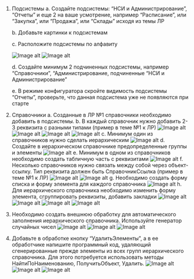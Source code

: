 1. Подсистемы
    a. Создайте подсистемы: “НСИ и Администрирование”, “Отчеты” и еще 2 на ваше усмотрение, например “Расписание”, или “Закупка”, или “Продажа”, или “Склады” исходя из темы ЛР
    
    b. Добавьте картинки к подсистемам
    
    c. Расположите подсистемы по алфавиту
    
    ![Image alt](https://github.com/AhEhIOhYou/1c/blob/main/lab2/screenshots/1.png)
    ![Image alt](https://github.com/AhEhIOhYou/1c/blob/main/lab2/screenshots/2.png)
    
    d. Создайте минимум 2 подчиненных подсистемы, например “Справочники”, “Администрирование, подчиненные “НСИ и Администрирование”

    e. В режиме конфигуратора скройте видимость подсистемы “Отчеты”, проверьте, что данная подсистема уже не появляются при старте


2. Справочники
a. Созданные в ЛР №1 справочники необходимо добавить в подсистемы.
b. В каждый справочник нужно добавить 2-3 реквизита с разными типами (пример в теме №1 к ЛР)
![Image alt](https://github.com/AhEhIOhYou/1c/blob/main/lab2/screenshots/4.png)
![Image alt](https://github.com/AhEhIOhYou/1c/blob/main/lab2/screenshots/5.png)
![Image alt](https://github.com/AhEhIOhYou/1c/blob/main/lab2/screenshots/6.png)
![Image alt](https://github.com/AhEhIOhYou/1c/blob/main/lab2/screenshots/7.png)
c. Минимум один из справочников нужно сделать иерархическим
![Image alt](https://github.com/AhEhIOhYou/1c/blob/main/lab2/screenshots/8.png)
d. Создайте в иерархическом справочнике предопределенные группы и элементы
![Image alt](https://github.com/AhEhIOhYou/1c/blob/main/lab2/screenshots/9.png)
e. Минимум в одном из справочников необходимо создать табличную часть с реквизитами
![Image alt](https://github.com/AhEhIOhYou/1c/blob/main/lab2/screenshots/10.png)
f. Несколько справочников нужно связать между собой через объект-ссылку. Тип реквизита должен быть СправочникСсылка (пример в теме №1 к ЛР)
![Image alt](https://github.com/AhEhIOhYou/1c/blob/main/lab2/screenshots/11.png)
![Image alt](https://github.com/AhEhIOhYou/1c/blob/main/lab2/screenshots/12.png)
g. Необходимо создать форму списка и форму элемента для каждого справочника
![Image alt](https://github.com/AhEhIOhYou/1c/blob/main/lab2/screenshots/13.png)
h. Для иерархического справочника необходимо изменить форму элемента, сгруппировать реквизиты, добавить закладки
![Image alt](https://github.com/AhEhIOhYou/1c/blob/main/lab2/screenshots/14.png)
![Image alt](https://github.com/AhEhIOhYou/1c/blob/main/lab2/screenshots/15.png)
![Image alt](https://github.com/AhEhIOhYou/1c/blob/main/lab2/screenshots/16.png)
![Image alt](https://github.com/AhEhIOhYou/1c/blob/main/lab2/screenshots/17.png)


3. Необходимо создать внешнюю обработку для автоматического заполнения иерархического справочника. Используйте генератор случайных чисел
![Image alt](https://github.com/AhEhIOhYou/1c/blob/main/lab2/screenshots/18.png)
![Image alt](https://github.com/AhEhIOhYou/1c/blob/main/lab2/screenshots/19.png)
![Image alt](https://github.com/AhEhIOhYou/1c/blob/main/lab2/screenshots/20.png)
4. Добавьте в обработке кнопку “УдалитьЭлементы”, а в ее обработчике напишите программный код, удаляющий сгенерированные прежде элементы из всех групп иерархического справочника. Для этого потребуется использовать методы НайтиПоНаименованию, ПолучитьОбъект, Удалить.
![Image alt](https://github.com/AhEhIOhYou/1c/blob/main/lab2/screenshots/21.png)
![Image alt](https://github.com/AhEhIOhYou/1c/blob/main/lab2/screenshots/22.png)
![Image alt](https://github.com/AhEhIOhYou/1c/blob/main/lab2/screenshots/23.png)
